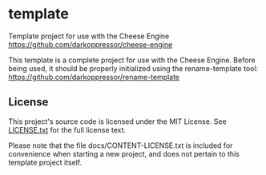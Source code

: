# template
Template project for use with the Cheese Engine
https://github.com/darkoppressor/cheese-engine

This template is a complete project for use with the Cheese Engine. Before being used, it should be properly initialized
using the rename-template tool: https://github.com/darkoppressor/rename-template

## License
This project's source code is licensed under the MIT License. See [LICENSE.txt](docs/LICENSE.txt) for the full license text.

Please note that the file docs/CONTENT-LICENSE.txt is included for convenience when starting a new project,
and does not pertain to this template project itself.
